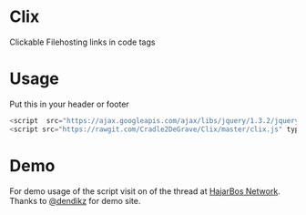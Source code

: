 # Clix
Clickable Filehosting links in code tags


# Usage 
Put this in your header or footer

``` Javascript
<script  src="https://ajax.googleapis.com/ajax/libs/jquery/1.3.2/jquery.min.js"  type="text/javascript"></script>
<script src="https://rawgit.com/Cradle2DeGrave/Clix/master/clix.js" type="text/javascript"></script> 
```

# Demo
For demo usage of the script visit on of the thread at [HajarBos Network](https://www.hajarbos.com/f15/).
Thanks to [@dendikz](https://github.com/dendikz) for demo site.
